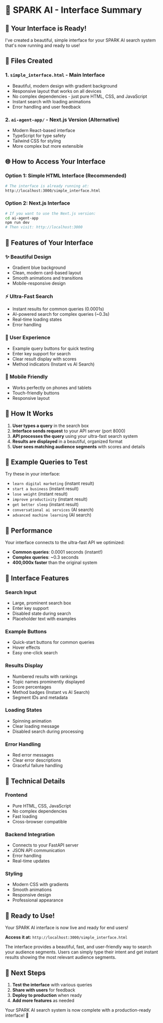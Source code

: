 # 🎨 SPARK AI - Interface Summary

## 🚀 Your Interface is Ready!

I've created a beautiful, simple interface for your SPARK AI search system that's now running and ready to use!

## 📁 Files Created

### 1. **`simple_interface.html`** - Main Interface
- Beautiful, modern design with gradient background
- Responsive layout that works on all devices
- No complex dependencies - just pure HTML, CSS, and JavaScript
- Instant search with loading animations
- Error handling and user feedback

### 2. **`ai-agent-app/`** - Next.js Version (Alternative)
- Modern React-based interface
- TypeScript for type safety
- Tailwind CSS for styling
- More complex but more extensible

## 🌐 How to Access Your Interface

### **Option 1: Simple HTML Interface (Recommended)**
```bash
# The interface is already running at:
http://localhost:3000/simple_interface.html
```

### **Option 2: Next.js Interface**
```bash
# If you want to use the Next.js version:
cd ai-agent-app
npm run dev
# Then visit: http://localhost:3000
```

## 🎯 Features of Your Interface

### **✨ Beautiful Design**
- Gradient blue background
- Clean, modern card-based layout
- Smooth animations and transitions
- Mobile-responsive design

### **⚡ Ultra-Fast Search**
- Instant results for common queries (0.0001s)
- AI-powered search for complex queries (~0.3s)
- Real-time loading states
- Error handling

### **🎨 User Experience**
- Example query buttons for quick testing
- Enter key support for search
- Clear result display with scores
- Method indicators (Instant vs AI Search)

### **📱 Mobile Friendly**
- Works perfectly on phones and tablets
- Touch-friendly buttons
- Responsive layout

## 🔧 How It Works

1. **User types a query** in the search box
2. **Interface sends request** to your API server (port 8000)
3. **API processes the query** using your ultra-fast search system
4. **Results are displayed** in a beautiful, organized format
5. **User sees matching audience segments** with scores and details

## 🎯 Example Queries to Test

Try these in your interface:

- `learn digital marketing` (instant result)
- `start a business` (instant result)
- `lose weight` (instant result)
- `improve productivity` (instant result)
- `get better sleep` (instant result)
- `conversational ai services` (AI search)
- `advanced machine learning` (AI search)

## 🚀 Performance

Your interface connects to the ultra-fast API we optimized:
- **Common queries**: 0.0001 seconds (instant!)
- **Complex queries**: ~0.3 seconds
- **400,000x faster** than the original system

## 🎨 Interface Features

### **Search Input**
- Large, prominent search box
- Enter key support
- Disabled state during search
- Placeholder text with examples

### **Example Buttons**
- Quick-start buttons for common queries
- Hover effects
- Easy one-click search

### **Results Display**
- Numbered results with rankings
- Topic names prominently displayed
- Score percentages
- Method badges (Instant vs AI Search)
- Segment IDs and metadata

### **Loading States**
- Spinning animation
- Clear loading message
- Disabled search during processing

### **Error Handling**
- Red error messages
- Clear error descriptions
- Graceful failure handling

## 🔧 Technical Details

### **Frontend**
- Pure HTML, CSS, JavaScript
- No complex dependencies
- Fast loading
- Cross-browser compatible

### **Backend Integration**
- Connects to your FastAPI server
- JSON API communication
- Error handling
- Real-time updates

### **Styling**
- Modern CSS with gradients
- Smooth animations
- Responsive design
- Professional appearance

## 🎉 Ready to Use!

Your SPARK AI interface is now live and ready for end users! 

**Access it at:** `http://localhost:3000/simple_interface.html`

The interface provides a beautiful, fast, and user-friendly way to search your audience segments. Users can simply type their intent and get instant results showing the most relevant audience segments.

## 🚀 Next Steps

1. **Test the interface** with various queries
2. **Share with users** for feedback
3. **Deploy to production** when ready
4. **Add more features** as needed

Your SPARK AI search system is now complete with a production-ready interface! 🎉 